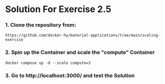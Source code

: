 # Solution For Exercise 2.5
### 1. Clone the repository from:
    https://github.com/docker-hy/material-applications/tree/main/scaling-exercise

### 2. Spin up the Container and scale the "compute" Container
    docker compose up -d --scale compute=3

### 3. Go to http://localhost:3000/ and test the Solution